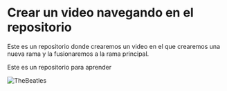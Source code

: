 # Crear un video navegando en el repositorio


Este es un repositorio donde crearemos un video en el que crearemos una nueva rama y la fusionaremos a la rama principal.



Este es un repositorio para aprender 









![TheBeatles](https://upload.wikimedia.org/wikipedia/en/thumb/4/42/Beatles_-_Abbey_Road.jpg/250px-Beatles_-_Abbey_Road.jpg)

